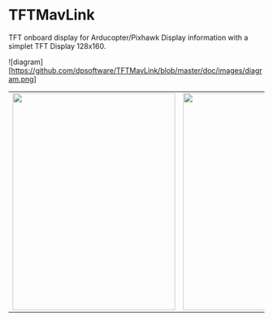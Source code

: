 # TFTMavLink
TFT  onboard display for Arducopter/Pixhawk 
Display information with a simplet TFT Display 128x160.  

![diagram][https://github.com/dpsoftware/TFTMavLink/blob/master/doc/images/diagram.png]

<table width="500px" height="100%" border="0">
<tr>
 <td>
  <img src="https://github.com/dpsoftware/TFTMavLink/blob/master/doc/images/IMG_2.jpg" width="320" height="427">
 </td>
 <td>
  <img src="https://github.com/dpsoftware/TFTMavLink/blob/master/doc/images/IMG_3.jpg" width="320" height="427">
 </td>
 <td>
  <img src="https://github.com/dpsoftware/TFTMavLink/blob/master/doc/images/IMG_4.jpg" width="320" height="427">
 </td>
</tr>
</table>
